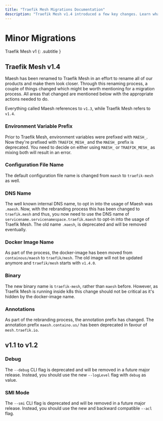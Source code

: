 ```yaml
---
title: "Traefik Mesh Migrations Documentation"
description: "Traefik Mesh v1.4 introduced a few key changes. Learn what those changes are and what actionable steps must be taken in the technical documentation."
---
```


# Minor Migrations

Traefik Mesh v1
{: .subtitle }

## Traefik Mesh v1.4

Maesh has been renamed to Traefik Mesh in an effort to rename all of our products and make them look closer.
Through this renaming process, a couple of things changed which might be worth mentioning for a migration process.
All areas that changed are mentioned below with the appropriate actions needed to do.

Everything called Maesh references to `v1.3`, while Traefik Mesh refers to `v1.4`.

### Environment Variable Prefix

Prior to Traefik Mesh, environment variables were prefixed with `MAESH_`.
Now they're prefixed with `TRAEFIK_MESH_` and the `MAESH_` prefix is deprecated.
You need to decide on either using `MAESH_` or `TRAEFIK_MESH_` as mixing both will result in an error. 

### Configuration File Name

The default configuration file name is changed from `maesh` to `traefik-mesh` as well.

### DNS Name

The well known internal DNS name, to opt in into the usage of Maesh was `.maesh`.
Now, with the rebranding process this has been changed to `traefik.mesh` and thus, you now need to use the DNS name of `servicename.servicenamespace.traefik.maesh` to opt-in into the usage of Traefik Mesh.
The old name `.maesh`, is deprecated and will be removed eventually.

### Docker Image Name

As part of the process, the docker-image has been moved from `containous/maesh` to `traefik/mesh`.
The old image will not be updated anymore and `traefik/mesh` starts with `v1.4.0`.

### Binary

The new binary name is `traefik-mesh`, rather than `maesh` before.
However, as Traefik Mesh is running inside k8s this change should not be critical as it's hidden by the docker-image name.

### Annotations

As part of the rebranding process, the annotation prefix has changed. 
The annotation prefix `maesh.containo.us/` has been deprecated in favour of `mesh.traefik.io`.

## v1.1 to v1.2

### Debug

The `--debug` CLI flag is deprecated and will be removed in a future major release.
Instead, you should use the new `--logLevel` flag with `debug` as value.

### SMI Mode

The `--smi` CLI flag is deprecated and will be removed in a future major release.
Instead, you should use the new and backward compatible `--acl` flag.
